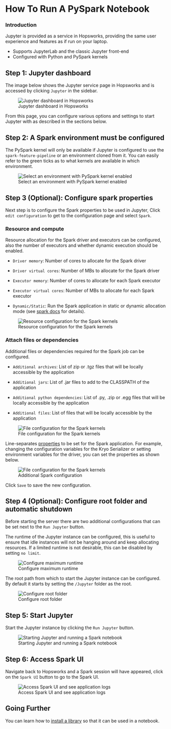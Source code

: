 # How To Run A PySpark Notebook

### Introduction

Jupyter is provided as a service in Hopsworks, providing the same user experience and features as if run on your laptop.

* Supports JupyterLab and the classic Jupyter front-end
* Configured with Python and PySpark kernels


## Step 1: Jupyter dashboard

The image below shows the Jupyter service page in Hopsworks and is accessed by clicking `Jupyter` in the sidebar.

<p align="center">
  <figure>
    <img src="../../../../assets/images/guides/jupyter/jupyter_overview_spark.png" alt="Jupyter dashboard in Hopsworks">
    <figcaption>Jupyter dashboard in Hopsworks</figcaption>
  </figure>
</p>

From this page, you can configure various options and settings to start Jupyter with as described in the sections below.

## Step 2: A Spark environment must be configured

The PySpark kernel will only be available if Jupyter is configured to use the `spark-feature-pipeline` or an environment cloned from it.
You can easily refer to the green ticks as to what kernels are available in which environment.
<p align="center">
  <figure>
    <img src="../../../../assets/images/guides/jupyter/select_spark_environment.png" alt="Select an environment with PySpark kernel enabled">
    <figcaption>Select an environment with PySpark kernel enabled</figcaption>
  </figure>
</p>

## Step 3 (Optional): Configure spark properties

Next step is to configure the Spark properties to be used in Jupyter, Click `edit configuration` to get to the configuration page and select `Spark`.

### Resource and compute

Resource allocation for the Spark driver and executors can be configured, also the number of executors and whether dynamic execution should be enabled.

* `Driver memory`: Number of cores to allocate for the Spark driver

* `Driver virtual cores`: Number of MBs to allocate for the Spark driver

* `Executor memory`: Number of cores to allocate for each Spark executor

* `Executor virtual cores`: Number of MBs to allocate for each Spark executor

* `Dynamic/Static`: Run the Spark application in static or dynamic allocation mode (see [spark docs](https://spark.apache.org/docs/latest/configuration.html#dynamic-allocation) for details).


<p align="center">
  <figure>
    <img src="../../../../assets/images/guides/jupyter/spark_resource_and_compute.png" alt="Resource configuration for the Spark kernels">
    <figcaption>Resource configuration for the Spark kernels</figcaption>
  </figure>
</p>

### Attach files or dependencies

Additional files or dependencies required for the Spark job can be configured.

* `Additional archives`: List of zip or .tgz files that will be locally accessible by the application

* `Additional jars`: List of .jar files to add to the CLASSPATH of the application

* `Additional python dependencies`: List of .py, .zip or .egg files that will be locally accessible by the application

* `Additional files`: List of files that will be locally accessible by the application

<p align="center">
  <figure>
    <img src="../../../../assets/images/guides/jupyter/spark_additional_files.png" alt="File configuration for the Spark kernels">
    <figcaption>File configuration for the Spark kernels</figcaption>
  </figure>
</p>

Line-separates [properties](https://spark.apache.org/docs/3.1.1/configuration.html) to be set for the Spark application. For example, changing the configuration variables for the Kryo Serializer or setting environment variables for the driver, you can set the properties as shown below.

<p align="center">
  <figure>
    <img src="../../../../assets/images/guides/jupyter/spark_properties.png" alt="File configuration for the Spark kernels">
    <figcaption>Additional Spark configuration</figcaption>
  </figure>
</p>


Click `Save` to save the new configuration.

## Step 4 (Optional): Configure root folder and automatic shutdown

Before starting the server there are two additional configurations that can be set next to the `Run Jupyter` button.

The runtime of the Jupyter instance can be configured, this is useful to ensure that idle instances will not be hanging around and keep allocating resources. If a limited runtime is not desirable, this can be disabled by setting `no limit`.

<p align="center">
  <figure>
    <img src="../../../../assets/images/guides/jupyter/configure_shutdown.png" alt="Configure maximum runtime">
    <figcaption>Configure maximum runtime</figcaption>
  </figure>
</p>

The root path from which to start the Jupyter instance can be configured. By default it starts by setting the `/Jupyter` folder as the root.

<p align="center">
  <figure>
    <img src="../../../../assets/images/guides/jupyter/start_from_folder.png" alt="Configure root folder">
    <figcaption>Configure root folder</figcaption>
  </figure>
</p>


## Step 5: Start Jupyter

Start the Jupyter instance by clicking the `Run Jupyter` button.

<p align="center">
  <figure>
    <img src="../../../../assets/images/guides/jupyter/spark_jupyter_starting.gif" alt="Starting Jupyter and running a Spark notebook">
    <figcaption>Starting Jupyter and running a Spark notebook</figcaption>
  </figure>
</p>

## Step 6: Access Spark UI

Navigate back to Hopsworks and a Spark session will have appeared, click on the `Spark UI` button to go to the Spark UI.

<p align="center">
  <figure>
    <img src="../../../../assets/images/guides/jupyter/spark_ui.gif" alt="Access Spark UI and see application logs">
    <figcaption>Access Spark UI and see application logs</figcaption>
  </figure>
</p>

## Going Further

You can learn how to [install a library](../python/python_install.md) so that it can be used in a notebook.
